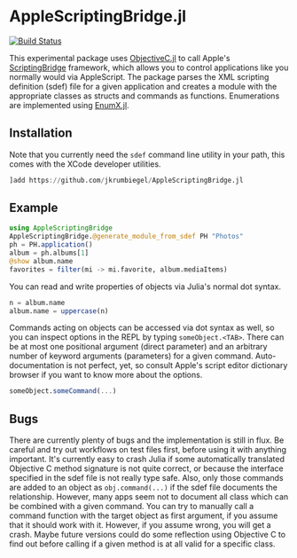 # AppleScriptingBridge.jl

[![Build Status](https://github.com/jkrumbiegel/AppleScriptingBridge.jl/actions/workflows/CI.yml/badge.svg?branch=main)](https://github.com/jkrumbiegel/AppleScriptingBridge.jl/actions/workflows/CI.yml?query=branch%3Amain)

This experimental package uses [ObjectiveC.jl](https://github.com/JuliaInterop/ObjectiveC.jl) to call Apple's [ScriptingBridge](https://developer.apple.com/documentation/scriptingbridge) framework, which allows you to control applications like you normally would via AppleScript.
The package parses the XML scripting definition (sdef) file for a given application and creates a module with the appropriate classes as structs and commands as functions.
Enumerations are implemented using [EnumX.jl](https://github.com/fredrikekre/EnumX.jl/issues).

## Installation

Note that you currently need the `sdef` command line utility in your path, this comes with the XCode developer utilities.

```julia
]add https://github.com/jkrumbiegel/AppleScriptingBridge.jl
```

## Example

```julia
using AppleScriptingBridge
AppleScriptingBridge.@generate_module_from_sdef PH "Photos"
ph = PH.application()
album = ph.albums[1]
@show album.name
favorites = filter(mi -> mi.favorite, album.mediaItems)
```

You can read and write properties of objects via Julia's normal dot syntax.

```julia
n = album.name
album.name = uppercase(n)
```

Commands acting on objects can be accessed via dot syntax as well, so you can inspect options in the REPL by typing `someObject.<TAB>`.
There can be at most one positional argument (direct parameter) and an arbitrary number of keyword arguments (parameters) for a given command.
Auto-documentation is not perfect, yet, so consult Apple's script editor dictionary browser if you want to know more about the options.

```julia
someObject.someCommand(...)
```

## Bugs

There are currently plenty of bugs and the implementation is still in flux.
Be careful and try out workflows on test files first, before using it with anything important.
It's currently easy to crash Julia if some automatically translated Objective C method signature is not quite correct, or because the interface specified in the sdef file is not really type safe.
Also, only those commands are added to an object as `obj.command(...)` if the sdef file documents the relationship.
However, many apps seem not to document all class which can be combined with a given command.
You can try to manually call a command function with the target object as first argument, if you assume that it should work with it.
However, if you assume wrong, you will get a crash.
Maybe future versions could do some reflection using Objective C to find out before calling if a given method is at all valid for a specific class.

